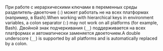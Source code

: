 <span data-ttu-id="c1fff-101">При работе с иерархическими ключами в переменных среды разделитель-двоеточие (`:`) может работать не на всех платформах (например, в Bash).</span><span class="sxs-lookup"><span data-stu-id="c1fff-101">When working with hierarchical keys in environment variables, a colon separator (`:`) may not work on all platforms (for example, Bash).</span></span> <span data-ttu-id="c1fff-102">Двойной знак подчеркивания (`__`) поддерживается на всех платформах и автоматически заменяется двоеточием.</span><span class="sxs-lookup"><span data-stu-id="c1fff-102">A double underscore (`__`) is supported by all platforms and is automatically replaced by a colon.</span></span>
